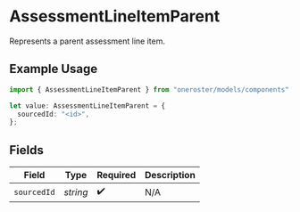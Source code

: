 # AssessmentLineItemParent

Represents a parent assessment line item.

## Example Usage

```typescript
import { AssessmentLineItemParent } from "oneroster/models/components";

let value: AssessmentLineItemParent = {
  sourcedId: "<id>",
};
```

## Fields

| Field              | Type               | Required           | Description        |
| ------------------ | ------------------ | ------------------ | ------------------ |
| `sourcedId`        | *string*           | :heavy_check_mark: | N/A                |
